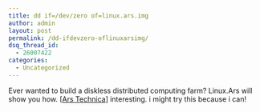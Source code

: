 ```yaml
---
title: dd if=/dev/zero of=linux.ars.img
author: admin
layout: post
permalink: /dd-ifdevzero-oflinuxarsimg/
dsq_thread_id:
  - 26007422
categories:
  - Uncategorized
---
```

Ever wanted to build a diskless distributed computing farm? Linux.Ars will show you how. [[Ars Technica][1]] interesting. i might try this because i can!

 [1]: http://www.arstechnica.com/
